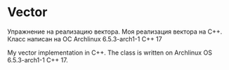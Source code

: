 # Vector
Упражнение на реализацию вектора.
Моя реализация вектора на C++.
Класс написан на ОС Archlinux 6.5.3-arch1-1 C++ 17

My vector implementation in C++.
The class is written on Archlinux OS 6.5.3-arch1-1 C++ 17.
